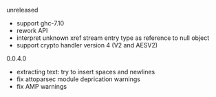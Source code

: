 unreleased

* support ghc-7.10
* rework API
* interpret unknown xref stream entry type as reference to null object
* support crypto handler version 4 (V2 and AESV2)

0.0.4.0

* extracting text: try to insert spaces and newlines
* fix attoparsec module deprication warnings
* fix AMP warnings
